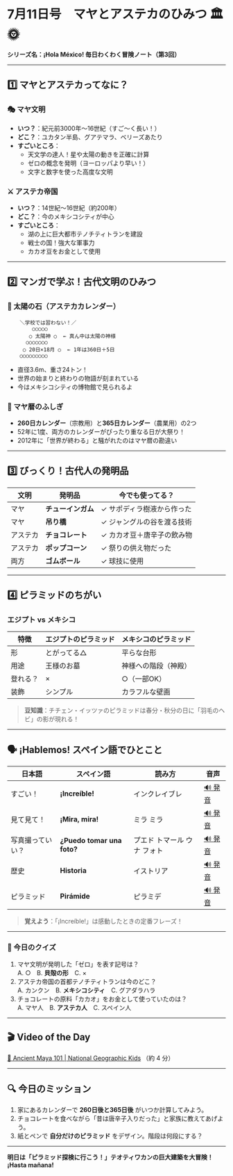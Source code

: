 # 7月11日号　マヤとアステカのひみつ 🏛️🌞
**シリーズ名：¡Hola México! 毎日わくわく冒険ノート（第3回）**

---

## 1️⃣ マヤとアステカってなに？

### 🎭 マヤ文明
- **いつ？**：紀元前3000年〜16世紀（すご〜く長い！）
- **どこ？**：ユカタン半島、グアテマラ、ベリーズあたり
- **すごいところ**：
  - 天文学の達人！星や太陽の動きを正確に計算
  - ゼロの概念を発明（ヨーロッパより早い！）
  - 文字と数字を使った高度な文明

### ⚔️ アステカ帝国
- **いつ？**：14世紀〜16世紀（約200年）
- **どこ？**：今のメキシコシティが中心
- **すごいところ**：
  - 湖の上に巨大都市テノチティトランを建設
  - 戦士の国！強大な軍事力
  - カカオ豆をお金として使用

---

## 2️⃣ マンガで学ぶ！古代文明のひみつ

### 🗿 太陽の石（アステカカレンダー）
```
    ＼学校では習わない！／
        ○○○○○
       ○ 太陽神 ○  ← 真ん中は太陽の神様
      ○○○○○○○
     ○ 20日×18月 ○  ← 1年は360日＋5日
    ○○○○○○○○○
```
- 直径3.6m、重さ24トン！
- 世界の始まりと終わりの物語が刻まれている
- 今はメキシコシティの博物館で見られるよ

### 📅 マヤ暦のふしぎ
- **260日カレンダー**（宗教用）と**365日カレンダー**（農業用）の2つ
- 52年に1度、両方のカレンダーがぴったり重なる日が大祭り！
- 2012年に「世界が終わる」と騒がれたのはマヤ暦の勘違い

---

## 3️⃣ びっくり！古代人の発明品

| 文明 | 発明品 | 今でも使ってる？ |
|------|--------|-----------------|
| マヤ | **チューインガム** | ✓ サポディラ樹液から作った |
| マヤ | **吊り橋** | ✓ ジャングルの谷を渡る技術 |
| アステカ | **チョコレート** | ✓ カカオ豆＋唐辛子の飲み物 |
| アステカ | **ポップコーン** | ✓ 祭りの供え物だった |
| 両方 | **ゴムボール** | ✓ 球技に使用 |

---

## 4️⃣ ピラミッドのちがい

### エジプト vs メキシコ
| 特徴 | エジプトのピラミッド | メキシコのピラミッド |
|------|-------------------|-------------------|
| 形 | とがってる△ | 平らな台形 |
| 用途 | 王様のお墓 | 神様への階段（神殿） |
| 登れる？ | × | ○（一部OK） |
| 装飾 | シンプル | カラフルな壁画 |

> **豆知識**：チチェン・イッツァのピラミッドは春分・秋分の日に「羽毛のヘビ」の影が現れる！

---

## 🗣️ ¡Hablemos! スペイン語でひとこと

| 日本語 | スペイン語 | 読み方 | 音声 |
|--------|------------|--------|------|
| すごい！ | **¡Increíble!** | インクレイブレ | [🔊 発音](https://www.spanishdict.com/pronunciation/increíble) |
| 見て見て！ | **¡Mira, mira!** | ミラ ミラ | [🔊 発音](https://www.spanishdict.com/pronunciation/mira) |
| 写真撮っていい？ | **¿Puedo tomar una foto?** | プエド トマール ウナ フォト | [🔊 発音](https://www.spanishdict.com/pronunciation/puedo%20tomar%20una%20foto) |
| 歴史 | **Historia** | イストリア | [🔊 発音](https://www.spanishdict.com/pronunciation/historia) |
| ピラミッド | **Pirámide** | ピラミデ | [🔊 発音](https://www.spanishdict.com/pronunciation/pirámide) |

> **覚えよう**：「¡Increíble!」は感動したときの定番フレーズ！

---

### 🎲 今日のクイズ
1. マヤ文明が発明した「ゼロ」を表す記号は？  
   A. ○　B. **貝殻の形**　C. ×
2. アステカ帝国の首都テノチティトランは今のどこ？  
   A. カンクン　B. **メキシコシティ**　C. グアダラハラ
3. チョコレートの原料「カカオ」をお金として使っていたのは？  
   A. マヤ人　B. **アステカ人**　C. スペイン人

---

## 🎬 Video of the Day
[🔗 Ancient Maya 101 | National Geographic Kids](https://www.youtube.com/watch?v=Q6eBJjdca14) （約 4 分）

---

## 🔍 今日のミッション
1. 家にあるカレンダーで **260日後と365日後** がいつか計算してみよう。
2. チョコレートを食べながら「昔は唐辛子入りだった」と家族に教えてあげよう。
3. 紙とペンで **自分だけのピラミッド** をデザイン。階段は何段にする？

---

**明日は「ピラミッド探検に行こう！」テオティワカンの巨大建築を大冒険！ ¡Hasta mañana!**